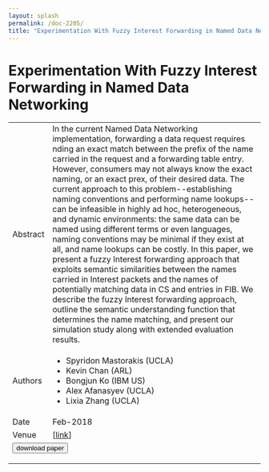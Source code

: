 ```yaml
---
layout: splash
permalink: /doc-2205/
title: "Experimentation With Fuzzy Interest Forwarding in Named Data Networking"
---
```


# Experimentation With Fuzzy Interest Forwarding in Named Data Networking

<table>
    <tbody>
    <tr>
        <td>Abstract</td>
        <td>In the current Named Data Networking implementation, forwarding a data request requires nding an exact match between the prefix of the name carried in the request and a forwarding table entry. However, consumers may not always know the exact naming, or an exact prex, of their desired data. The current approach to this problem--establishing naming conventions and performing name lookups--can be infeasible in highly ad hoc, heterogeneous, and dynamic environments: the same data can be named using different terms or even languages, naming conventions may be minimal if they exist at all, and name lookups can be costly. In this paper, we present a fuzzy Interest forwarding approach that exploits semantic similarities between the names carried in Interest packets and the names of potentially matching data in CS and entries in FIB. We describe the fuzzy Interest forwarding approach, outline the semantic understanding function that determines the name matching, and present our simulation study along with extended evaluation results.</td>
    </tr>
    <tr>
        <td>Authors</td>
        <td>
            <ul>
                <li>Spyridon Mastorakis (UCLA)</li>
                <li>Kevin Chan (ARL)</li>
                <li>Bongjun Ko (IBM US)</li>
                <li>Alex Afanasyev (UCLA)</li>
                <li>Lixia Zhang (UCLA)</li>
            </ul>
        </td>
    </tr>
    <tr>
        <td>Date</td>
        <td>Feb-2018</td>
    </tr>
    <tr>
        <td>Venue</td>
        <td> [<a href="https://arxiv.org/abs/1802.03072">link</a>]</td>
    </tr>
        <tr>
            <td colspan="2">
                <form method="get" action="https://ibm.box.com/v/doc-2205-paper">
                    <button type="submit">download paper</button>
                </form>
            </td>
        </tr>
    </tbody>
</table>
